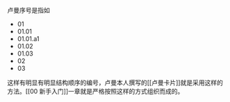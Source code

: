 卢曼序号是指如
- 01
- 01.01
- 01.01.a1
- 01.02
- 01.03
- 02
- 03

这样有明显有明显结构顺序的编号，卢曼本人撰写的[[卢曼卡片]]就是采用这样的方法。[[00 新手入门]]一章就是严格按照这样的方式组织而成的。